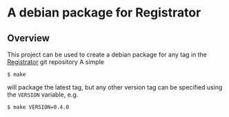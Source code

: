# A debian package for Registrator

## Overview

This project can be used to create a debian package for any tag in the
[Registrator](https://github.com/progrium/registrator) git repository
A simple

    $ make

will package the latest tag, but any other version tag can be specified using
the `VERSION` variable, e.g.

    $ make VERSION=0.4.0